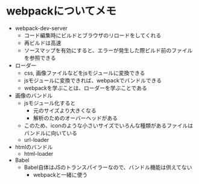 # webpackについてメモ

- webpack-dev-server
  - コード編集時にビルドとブラウザのリロードをしてくれる
  - 再ビルドは高速
  - ソースマップを有効にすると、エラーが発生した際ビルド前のファイルを参照できる
- ローダー
  - css, 画像ファイルなどをjsモジュールに変換できる
  - jsモジュールに変換できれば、webpackでバンドルできる
  - webpackを学ぶことは、ローダーを学ぶことである
- 画像のバンドル
  - jsモジュール化すると
    - 元のサイズより大きくなる
    - 解析のためのオーバーヘッドがある
  - このため、iconのような小さいサイズでいろんな種類があるファイルはバンドルに向いている
  - url-loader
- htmlのバンドル
  - html-loader
- Babel
  - Babel自体はJSのトランスパイラーなので、バンドル機能は供えてない
    - webpackと一緒に使う
